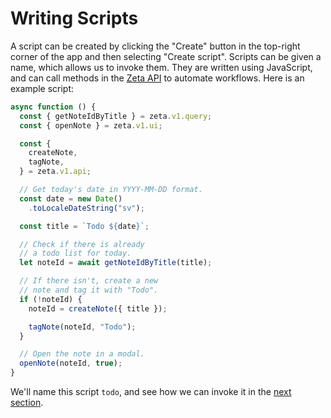 # Writing Scripts

A script can be created by clicking the "Create" button in the top-right corner of the app and then selecting "Create script". Scripts can be given a name, which allows us to invoke them. They are written using JavaScript, and can call methods in the [Zeta API](/guide/zeta-api/overview) to automate workflows. Here is an example script:

```TypeScript
async function () {
  const { getNoteIdByTitle } = zeta.v1.query;
  const { openNote } = zeta.v1.ui;

  const {
    createNote,
    tagNote,
  } = zeta.v1.api;

  // Get today's date in YYYY-MM-DD format.
  const date = new Date()
    .toLocaleDateString("sv");

  const title = `Todo ${date}`;

  // Check if there is already
  // a todo list for today.
  let noteId = await getNoteIdByTitle(title);

  // If there isn't, create a new
  // note and tag it with "Todo".
  if (!noteId) {
    noteId = createNote({ title });

    tagNote(noteId, "Todo");
  }

  // Open the note in a modal.
  openNote(noteId, true);
}
```

We'll name this script `todo`, and see how we can invoke it in the [next section](/guide/scripts/running-scripts).
